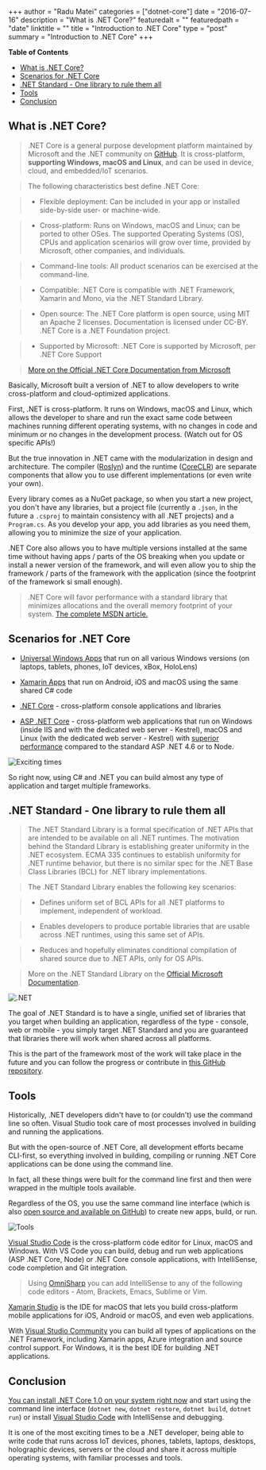 +++
author = "Radu Matei"
categories = ["dotnet-core"]
date = "2016-07-16"
description = "What is .NET Core?"
featuredalt = ""
featuredpath = "date"
linktitle = ""
title = "Introduction to .NET Core"
type = "post"
summary = "Introduction to .NET Core"
+++

**Table of Contents**

- [What is .NET Core?](#what-is-net-core)
- [Scenarios for .NET Core](#scenarios-for-net-core)
- [.NET Standard - One library to rule them all](#net-standard---one-library-to-rule-them-all)
- [Tools](#tools)
- [Conclusion](#conclusion)

What is .NET Core?
-----------------------

>.NET Core is a general purpose development platform maintained by Microsoft and the .NET community on [GitHub](https://github.com/dotnet). It is cross-platform, **supporting Windows, macOS and Linux**, and can be used in device, cloud, and embedded/IoT scenarios. 

>The following characteristics best define .NET Core:

> - Flexible deployment: Can be included in your app or installed side-by-side user- or machine-wide.

> - Cross-platform: Runs on Windows, macOS and Linux; can be ported to other OSes. The supported Operating Systems (OS), CPUs and application scenarios will grow over time, provided by Microsoft, other companies, and individuals.

> - Command-line tools: All product scenarios can be exercised at the command-line. 

> - Compatible: .NET Core is compatible with .NET Framework, Xamarin and Mono, via the .NET Standard Library.

> - Open source: The .NET Core platform is open source, using MIT an  Apache 2 licenses. Documentation is licensed under CC-BY. .NET Core is a .NET Foundation project.

> - Supported by Microsoft: .NET Core is supported by Microsoft, per .NET Core Support

> [More on the Official .NET Core Documentation from Microsoft](https://docs.microsoft.com/en-us/dotnet/articles/core/index)


Basically, Microsoft built a version of .NET to allow developers to write cross-platform and cloud-optimized applications.

First, .NET is cross-platform. It runs on Windows, macOS and Linux, which allows the developer to share and run the exact same code between machines running different operating systems, with no changes in code and minimum or no changes in the development process.
(Watch out for OS specific APIs!)


But the true innovation in .NET came with the modularization in design and architecture.
The compiler ([Roslyn](https://github.com/dotnet/roslyn)) and the runtime ([CoreCLR](https://github.com/dotnet/coreclr)) are separate components that allow you to use different implementations (or even write your own).

Every library comes as a NuGet package, so when you start a new project, you don't have any libraries, but a project file (currently a `.json`, in the future a `.csproj` to maintain consistency with all .NET projects) and a `Program.cs`.  As you develop your app, you add libraries as you need them, allowing you to minimize the size of your application.

.NET Core also allows you to have multiple versions installed at the same time without having apps / parts of the OS breaking when you update or install a newer version of the framework, and will even allow you to ship the framework / parts of the framework with the application (since the footprint of the framework si small enough).

> .NET Core will favor performance with a standard library that minimizes allocations and the overall memory footprint of your system.
> [The complete MSDN article.](https://msdn.microsoft.com/en-us/magazine/mt694084.aspx)


Scenarios for .NET Core
----------------------------
- [Universal Windows Apps](https://developer.microsoft.com/en-us/windows/develop/building-universal-windows-apps) that run on all various Windows versions (on laptops, tablets, phones, IoT devices, xBox, HoloLens)

- [Xamarin Apps](https://www.xamarin.com/platform) that run on Android, iOS and macOS using the same shared C# code

- [.NET Core](https://docs.microsoft.com/en-us/dotnet/articles/core/index) - cross-platform console applications and libraries

- [ASP .NET Core](https://docs.asp.net/) - cross-platform web applications that run on Windows (inside IIS and with the dedicated web server - Kestrel), macOS and Linux (with the dedicated web server - Kestrel) with [superior performance](http://web.ageofascent.com/asp-net-core-exeeds-1-15-million-requests-12-6-gbps/) compared to the standard ASP .NET 4.6 or to Node.

![Exciting times](https://gupaja.bn1301.livefilestore.com/y3mLAmG-73wdLvYRFdnmUwYciTpGlCYf5WdiTSlRQ2hWJOiK9XB1piAiuvT_9auvQTIwmi-LuhH3qsYoVXGq1rNJ05HLWEu4ifcT6qiiMmqb27g5yG-7PuV4Y7i8qFMkKijgxTAKYjCkOdEAlBqh2hfyFrkqrbagfm0Fvp4LLpl56s?width=1280&height=720&cropmode=none)


So right now, using C# and .NET you can build almost any type of application and target multiple frameworks.



.NET Standard - One library to rule them all
----------------------------------------------------

>The .NET Standard Library is a formal specification of .NET APIs that are intended to be available on all .NET runtimes. The motivation behind the Standard Library is establishing greater uniformity in the .NET ecosystem. ECMA 335 continues to establish uniformity for .NET runtime behavior, but there is no similar spec for the .NET Base Class Libraries (BCL) for .NET library implementations. 

>The .NET Standard Library enables the following key scenarios: 

> - Defines uniform set of BCL APIs for all .NET platforms to implement, independent of workload.

>- Enables developers to produce portable libraries that are usable across .NET runtimes, using this same set of APIs.

> - Reduces and hopefully eliminates conditional compilation of shared source due to .NET APIs, only for OS APIs.

> More on the .NET Standard Library on the [Official Microsoft Documentation](https://docs.microsoft.com/en-us/dotnet/articles/standard/library).


![.NET](https://tl4blw.bn1301.livefilestore.com/y3m6sNWtdUd2Htc9yvtCL6sEvqjaJaEHh-2uGizu_fLU3hH7DL23-0nW104ESwTFZ32v6KmBeekCkZLmPQZIh6RklD-zE2vG4fi5Zo1mnqIR_gWugP1Es97QkxhK74JazU8NFgWomXCkbvgO7jZd5nxThPRrMGdCfwwc4THeX7eqU4?width=1280&height=720&cropmode=none)

The goal of .NET Standard is to have a single, unified set of libraries that you target when building an application, regardless of the type - console, web or mobile - you simply target .NET Standard and you are guaranteed that libraries there will work when shared across all platforms.

This is the part of the framework most of the work will take place in the future and you can follow the progress or contribute in [this GitHub repository](https://github.com/dotnet/corefx).

Tools
------

Historically, .NET developers didn't have to (or couldn't) use the command line so often. Visual Studio took care of most processes involved in building and running the applications.

But with the open-source of .NET Core, all development efforts became CLI-first, so everything involved in building, compiling or running .NET Core applications can be done using the command line. 

In fact, all these things were built for the command line first and then were wrapped in the multiple tools available.

Regardless of the OS, you use the same command line interface (which is also [open source and available on GitHub](https://github.com/dotnet/cli)) to create new apps, build, or run.


![Tools](https://9o6coq.bn1301.livefilestore.com/y3m9rWnsOG_vk6tONR1SWQFdThTblC_-OgmT8LZKbysS2EONc3azyFoPROy9DRCaauouG9HlOUBqk29uFbPK9Q_OPFC7QEyG_KcihlQYolIjnzOwTyhm1m_vI9ck5FfypPYz5mYRUDXW2V_8_Dn8YrvP5vSD88fXwvHKou-pU1PzsA?width=1280&height=720&cropmode=none)

[Visual Studio Code](https://www.visualstudio.com/en-us/products/code-vs.aspx) is the cross-platform code editor for Linux, macOS and Windows. With VS Code you can build, debug and run web applications (ASP .NET Core, Node) or .NET Core console applications, with IntelliSense, code completion and Git integration.

>Using [OmniSharp](http://www.omnisharp.net/) you can add IntelliSense to any of the following code editors - Atom, Brackets, Emacs, Sublime or Vim.

[Xamarin Studio](https://www.xamarin.com/studio) is the IDE for macOS that lets you build cross-platform mobile applications for iOS, Android or macOS, and even web applications.

With [Visual Studio Community](https://www.visualstudio.com/products/visual-studio-community-vs) you can build all types of applications on the .NET Framework, including Xamarin apps, Azure integration and source control support. For Windows, it is the best IDE for building .NET applications.


Conclusion
-------------

[You can install .NET Core 1.0 on your system right now](https://www.microsoft.com/net) and start using the command line interface (`dotnet new`, `dotnet restore`, `dotnet build`, `dotnet run`) or install [Visual Studio Code](https://www.visualstudio.com/en-us/products/code-vs.aspx) with IntelliSense and debugging.


It is one of the most exciting times to be a .NET developer, being able to write code that runs across IoT devices, phones, tablets, laptops, desktops, holographic devices, servers or the cloud and share it across multiple operating systems, with familiar processes and tools.
